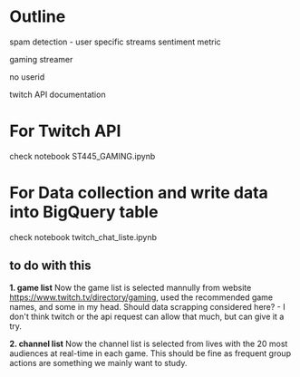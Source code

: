 # Outline

spam detection - user
specific streams
sentiment metric

gaming streamer

no userid 

twitch API documentation

# For Twitch API 
check notebook ST445_GAMING.ipynb

# For Data collection and write data into BigQuery table
check notebook twitch_chat_liste.ipynb
## to do with this
**1. game list**
Now the game list is selected mannully from website https://www.twitch.tv/directory/gaming, used the recommended game names, and some in my head.
Should data scrapping considered here? - I don't think twitch or the api request can allow that much, but can give it a try.

**2. channel list**
Now the channel list is selected from lives with the 20 most audiences at real-time in each game. This should be fine as frequent group actions are something we mainly want to study. 
